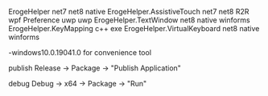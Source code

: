 ErogeHelper                   net7          net8 native
ErogeHelper.AssistiveTouch    net7          net8 R2R wpf
Preference                    uwp           uwp
ErogeHelper.TextWindow                      net8 native winforms
ErogeHelper.KeyMapping                      c++ exe
ErogeHelper.VirtualKeyboard                 net8 native winforms

-windows10.0.19041.0 for convenience tool

publish
Release -> Package -> "Publish Application"

debug
Debug -> x64 -> Package -> "Run"
